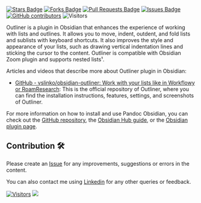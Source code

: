 <a href="https://github.com/drshahizan/obsidian/stargazers"><img src="https://img.shields.io/github/stars/drshahizan/obsidian" alt="Stars Badge"/></a>
<a href="https://github.com/drshahizan/obsidian/network/members"><img src="https://img.shields.io/github/forks/drshahizan/obsidian" alt="Forks Badge"/></a>
<a href="https://github.com/drshahizan/obsidian/pulls"><img src="https://img.shields.io/github/issues-pr/drshahizan/obsidian" alt="Pull Requests Badge"/></a>
<a href="https://github.com/drshahizan/obsidian"><img src="https://img.shields.io/github/issues/drshahizan/obsidian" alt="Issues Badge"/></a>
<a href="https://github.com/drshahizan/obsidian/graphs/contributors"><img alt="GitHub contributors" src="https://img.shields.io/github/contributors/drshahizan/obsidian?color=2b9348"></a>
![Visitors](https://api.visitorbadge.io/api/visitors?path=https%3A%2F%2Fgithub.com%2Fdrshahizan%2obsidian&labelColor=%23d9e3f0&countColor=%23697689&style=flat)

Outliner is a plugin in Obsidian that enhances the experience of working with lists and outlines. It allows you to move, indent, outdent, and fold lists and sublists with keyboard shortcuts. It also improves the style and appearance of your lists, such as drawing vertical indentation lines and sticking the cursor to the content. Outliner is compatible with Obsidian Zoom plugin and supports nested lists¹.

Articles and videos that describe more about Outliner plugin in Obsidian:

- [GitHub - vslinko/obsidian-outliner: Work with your lists like in Workflowy or RoamResearch](https://github.com/vslinko/obsidian-outliner): This is the official repository of Outliner, where you can find the installation instructions, features, settings, and screenshots of Outliner.

For more information on how to install and use Pandoc Obsidian, you can check out the [GitHub repository](https://github.com/OliverBalfour/obsidian-pandoc), the [Obsidian Hub guide](https://publish.obsidian.md/hub/04+-+Guides%2C+Workflows%2C+%26+Courses/Guides/Using+Pandoc+inside+Obsidian), or the [Obsidian plugin page](https://obsidian.md/plugins?id=obsidian-pandoc). 

## Contribution 🛠️
Please create an [Issue](https://github.com/drshahizan/obsidian/issues) for any improvements, suggestions or errors in the content.

You can also contact me using [Linkedin](https://www.linkedin.com/in/drshahizan/) for any other queries or feedback.

[![Visitors](https://api.visitorbadge.io/api/visitors?path=https%3A%2F%2Fgithub.com%2Fdrshahizan&labelColor=%23697689&countColor=%23555555&style=plastic)](https://visitorbadge.io/status?path=https%3A%2F%2Fgithub.com%2Fdrshahizan)
![](https://hit.yhype.me/github/profile?user_id=81284918)

